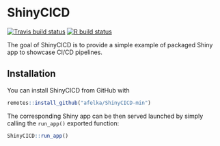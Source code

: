 
# ShinyCICD

<!-- badges: start -->
[![Travis build status](https://travis-ci.com/afelka/ShinyCICD-min.svg?branch=master)](https://travis-ci.com/afelka/ShinyCICD-min)
[![R build status](https://github.com/afelka/ShinyCICD-min/workflows/CI-CD/badge.svg)](https://github.com/afelka/ShinyCICD-min/actions)
<!-- badges: end -->

The goal of ShinyCICD is to provide a simple example of packaged Shiny app to showcase CI/CD pipelines.

## Installation

You can install ShinyCICD from GitHub with

``` r
remotes::install_github("afelka/ShinyCICD-min")
```

The corresponding Shiny app can be then served launched by simply calling the `run_app()` exported function:

``` r
ShinyCICD::run_app()
```
